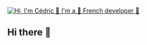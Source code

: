 
  
<a href="#"><img src="./github/Animation.gif" alt="Hi, I'm Cédric 👋 I'm a 🚀 French developer 🚀"></a>

## Hi there 👋

